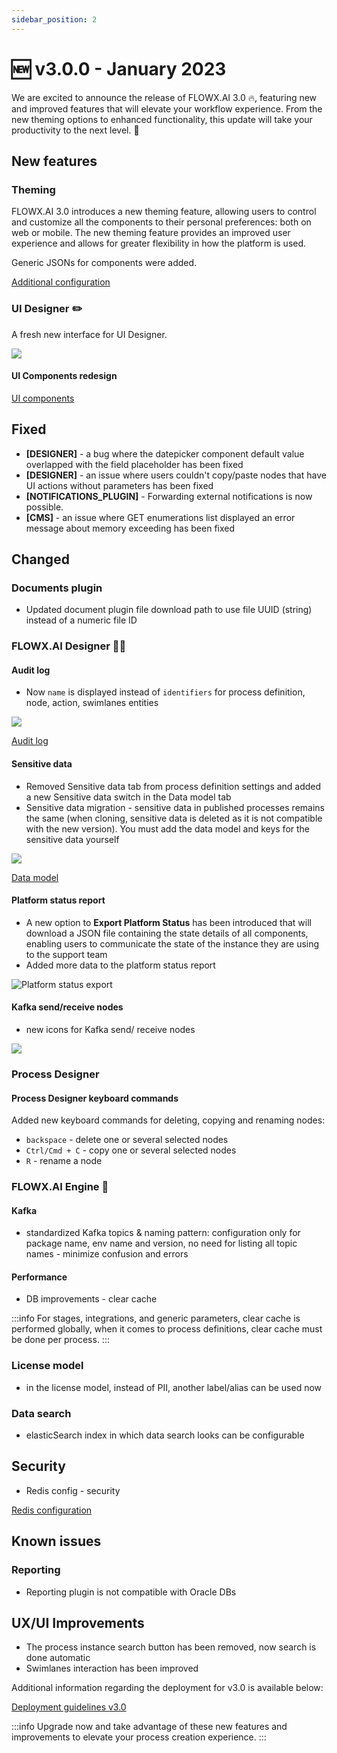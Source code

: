 ```yaml
---
sidebar_position: 2
---
```


# 🆕 v3.0.0 - January 2023

We are excited to announce the release of FLOWX.AI 3.0 🔥, featuring new and improved features that will elevate your workflow experience. From the new theming options to enhanced functionality, this update will take your productivity to the next level. 🚀 

## **New features**

### Theming

FLOWX.AI 3.0 introduces a new theming feature, allowing users to control and customize all the components to their personal preferences: both on web or mobile. The new theming feature provides an improved user experience and allows for greater flexibility in how the platform is used.

Generic JSONs for components were added.

[Additional configuration](./deployment-guidelines-v3.0.0#theming)

### UI Designer ✏️

A fresh new interface for UI Designer.

![](../img/new_designer.png)

#### UI Components redesign

[UI components](../../docs/building-blocks/ui-designer/ui-component-types)

## **Fixed**

* **[DESIGNER]** - a bug where the datepicker component default value overlapped with the field placeholder has been fixed
* **[DESIGNER]** - an issue where users couldn't copy/paste nodes that have UI actions without parameters has been fixed
* **[NOTIFICATIONS_PLUGIN]** - Forwarding external notifications is now possible.
* **[CMS]** - an issue where GET enumerations list displayed an error message about memory exceeding has been fixed


## **Changed**

### Documents plugin

* Updated document plugin file download path to use file UUID (string) instead of a numeric file ID

### FLOWX.AI Designer 👩‍🏭

#### Audit log 

* Now `name` is displayed instead of `identifiers` for process definition, node, action, swimlanes entities

![](../../docs/platform-deep-dive/img/audit_log_new.png)

[Audit log](../../docs/platform-deep-dive/core-components/core-extensions/audit)

#### Sensitive data

* Removed Sensitive data tab from process definition settings and added a new Sensitive data switch in the Data model tab
* Sensitive data migration - sensitive data in published processes remains the same (when cloning, sensitive data is deleted as it is not compatible with the new version). You must add the data model and keys for the sensitive data yourself

![](../img/sensitive_data_new.png)

[Data model](../../docs/building-blocks/process/process-definition#data-model)

#### Platform status report 

* A new option to **Export Platform Status** has been introduced that will download a JSON file containing the state details of all components, enabling users to communicate the state of the instance they are using to the support team
* Added more data to the platform status report

![Platform status export](../img/platform_status_export.png)

#### Kafka send/receive nodes 

* new icons for Kafka send/ receive nodes

![](../img/new_kafka_nodes.png)

### Process Designer

#### Process Designer keyboard commands

Added new keyboard commands for deleting, copying and renaming nodes:

* `backspace` - delete one or several selected nodes
* `Ctrl/Cmd + C` - copy one or several selected nodes
* `R` - rename a node 

### FLOWX.AI Engine 🚂

#### Kafka

* standardized Kafka topics & naming pattern: configuration only for package name, env name and version, no need for listing all topic names - minimize confusion and errors

#### Performance

* DB improvements - clear cache 

:::info
For stages, integrations, and generic parameters, clear cache is performed globally, when it comes to process definitions, clear cache must be done per process.
:::

### License model

* in the license model, instead of PII, another label/alias can be used now

### Data search

* elasticSearch index in which data search looks can be configurable

## Security

* Redis config - security

[Redis configuration](./deployment-guidelines-v3.0.0#redis-configuration)

## **Known issues**

### Reporting

* Reporting plugin is not compatible with Oracle DBs

## **UX/UI Improvements**

* The process instance search button has been removed, now search is done automatic
* Swimlanes interaction has been improved

Additional information regarding the deployment for v3.0 is available below:

[Deployment guidelines v3.0](./deployment-guidelines-v3.0.0)

:::info
Upgrade now and take advantage of these new features and improvements to elevate your process creation experience.
:::



